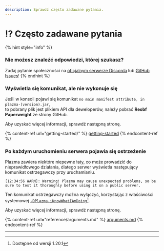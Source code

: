 ```yaml
---
description: Sprawdź często zadawane pytania.
---
```


# ⁉️ Często zadawane pytania

{% hint style="info" %}

### Nie możesz znaleźć odpowiedzi, której szukasz?

Zadaj pytanie społeczności na [oficjalnym serwerze Discorda](https://discord.gg/MmfC52K8A8) lub [GitHub Issues](https://github.com/PlazmaMC/PlazmaBukkit/issues)!
{% endhint %}

### Wyświetla się komunikat, ale nie wykonuje się

Jeśli w konsoli pojawi się komunikat `no main manifest attribute, in plazma-(version).jar`,\
to pobrany plik jest plikiem API dla deweloperów, należy pobrać **Reobf Paperweight** ze strony GitHub.

Aby uzyskać więcej informacji, sprawdź następną stronę.

{% content-ref url="getting-started/" %}
[getting-started](getting-started#id-2)
{% endcontent-ref %}

### Po każdym uruchomieniu serwera pojawia się ostrzeżenie

Plazma zawiera niektóre niepewne łaty, co może prowadzić do nieprawidłowego działania, dlatego serwer wyświetla następujący komunikat ostrzegawczy przy uruchamianiu.

```log
[12:34:56 WARN]: Warning! Plazma may cause unexpected problems, so be sure to test it thoroughly before using it on a public server.
```

Ten komunikat ostrzegawczy można wyłączyć, korzystając z właściwości systemowej [`-DPlazma.iKnowWhatIAmDoing`](#user-content-fn-1)[^1].

Aby uzyskać więcej informacji, sprawdź następną stronę.

{% content-ref url="reference/arguments.md" %}
[arguments.md](reference/arguments.md#plazma.iknowwhatiamdoing)
{% endcontent-ref %}

***

[^1]: Dostępne od wersji 1.20.1
